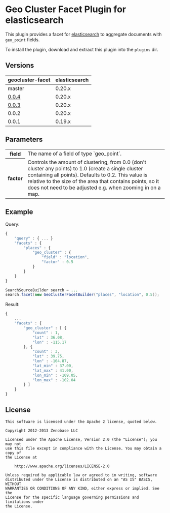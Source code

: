 Geo Cluster Facet Plugin for elasticsearch
==========================================

This plugin provides a facet for [elasticsearch](http://www.elasticsearch.org/) to aggregate documents with `geo_point` fields.

To install the plugin, download and extract this plugin into the `plugins` dir.


Versions
--------

<table>
	<thead>
		<tr>
			<th>geocluster-facet</th>
			<th>elasticsearch</th>
		</tr>
	</thead>
	<tbody>
		<tr>
			<td>master</td>
			<td>0.20.x</td>
		</tr>
		<tr>
			<td><a href="https://docs.google.com/file/d/0B6V71rdiuHLJNlcxQV8zOVhTWWs/edit?usp=sharing">0.0.4</a></td>
			<td>0.20.x</td>
		</tr>
		<tr>
			<td><a href="https://docs.google.com/file/d/0B6V71rdiuHLJbnY1Q2xGQlVMUGc/edit?usp=sharing">0.0.3</a></td>
			<td>0.20.x</td>
		</tr>
		<tr>
			<td>0.0.2</td>
			<td>0.20.x</td>
		</tr>
		<tr>
            <td>0.0.1</td>
        	<td>0.19.x</td>
        </tr>
	</tbody>
</table>


Parameters
----------

<table>
	<tbody>
		<tr>
			<th>field</th>
			<td>The name of a field of type `geo_point`.</td>
		</tr>
		<tr>
            <th>factor</th>
        	<td>Controls the amount of clustering, from 0.0 (don't cluster any points) to 1.0 (create a single cluster containing all points). 
        	Defaults to 0.2. This value is relative to the size of the area that contains points, so it does not need to be adjusted e.g. when 
        	zooming in on a map.</td>
        </tr>
	</tbody>
</table>


Example
-------

Query:

```javascript
{
    "query" : { ... }
    "facets" : {
        "places" : { 
            "geo_cluster" : {
                "field" : "location",
                "factor" : 0.5
            }
        }
    }
}
```

```java
SearchSourceBuilder search = ...
search.facet(new GeoClusterFacetBuilder("places", "location", 0.5));
```

Result:

```javascript
{
    ...
    "facets" : {
        "geo_cluster" : [ {
        	"count" : 1,
        	"lat" : 36.08,
        	"lon" : -115.17
        }, {
            "count" : 3,
            "lat" : 39.75,
            "lon" : -104.87,
            "lat_min" : 37.00,
            "lat_max" : 41.00,
            "lon_min" : -109.05,
            "lon_max" : -102.04
        } ]
    }
}
```


License
-------

```
This software is licensed under the Apache 2 license, quoted below.

Copyright 2012-2013 Zenobase LLC

Licensed under the Apache License, Version 2.0 (the "License"); you may not
use this file except in compliance with the License. You may obtain a copy of
the License at

    http://www.apache.org/licenses/LICENSE-2.0

Unless required by applicable law or agreed to in writing, software
distributed under the License is distributed on an "AS IS" BASIS, WITHOUT
WARRANTIES OR CONDITIONS OF ANY KIND, either express or implied. See the
License for the specific language governing permissions and limitations under
the License.
```
